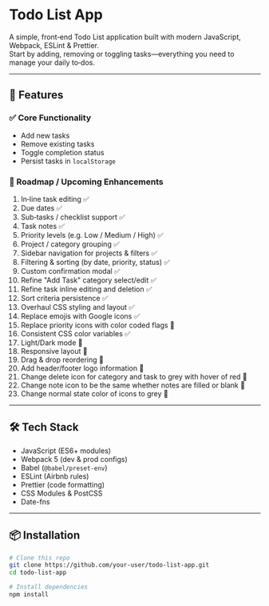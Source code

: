 # Todo List App

A simple, front‑end Todo List application built with modern JavaScript, Webpack, ESLint & Prettier.  
Start by adding, removing or toggling tasks—everything you need to manage your daily to‑dos.

---

## 🚀 Features

### ✅ Core Functionality

- Add new tasks
- Remove existing tasks
- Toggle completion status
- Persist tasks in `localStorage`

### 🎯 Roadmap / Upcoming Enhancements

1. In‑line task editing ✅
2. Due dates ✅
3. Sub‑tasks / checklist support ✅
4. Task notes ✅
5. Priority levels (e.g. Low / Medium / High) ✅
6. Project / category grouping ✅
7. Sidebar navigation for projects & filters ✅
8. Filtering & sorting (by date, priority, status) ✅
9. Custom confirmation modal ✅
10. Refine "Add Task" category select/edit ✅
11. Refine task inline editing and deletion ✅
12. Sort criteria persistence ✅
13. Overhaul CSS styling and layout ✅
14. Replace emojis with Google icons ✅
15. Replace priority icons with color coded flags 🚀
16. Consistent CSS color variables ✅
17. Light/Dark mode 🚀
18. Responsive layout 🚀
19. Drag & drop reordering 🚀
20. Add header/footer logo information 🚀
21. Change delete icon for category and task to grey with hover of red 🚀
22. Change note icon to be the same whether notes are filled or blank 🚀
23. Change normal state color of icons to grey 🚀

---

## 🛠️ Tech Stack

- JavaScript (ES6+ modules)
- Webpack 5 (dev & prod configs)
- Babel (`@babel/preset-env`)
- ESLint (Airbnb rules)
- Prettier (code formatting)
- CSS Modules & PostCSS
- Date-fns

---

## 📦 Installation

```bash
# Clone this repo
git clone https://github.com/your‑user/todo-list-app.git
cd todo-list-app

# Install dependencies
npm install
```
